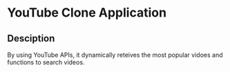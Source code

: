 # YouTube Clone Application

## Desciption

By using YouTube APIs, it dynamically reteives the most popular vidoes and functions to search videos.
